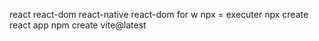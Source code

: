 react 
react-dom
react-native
react-dom for w
npx = executer
npx create react app
npm create vite@latest
